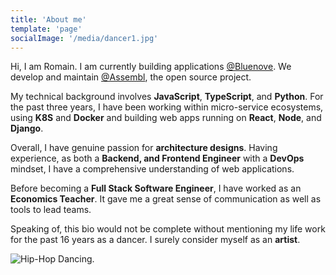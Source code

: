 ```yaml
---
title: 'About me'
template: 'page'
socialImage: '/media/dancer1.jpg'
---
```


Hi, I am Romain. I am currently building applications [@Bluenove](https://bluenove.com/en/). We develop and maintain [@Assembl](https://gitlab.com/assembl/assembl), the open source project. 

My technical background involves **JavaScript**, **TypeScript**, and **Python**. For the past three years, I have been working within micro-service ecosystems, using **K8S** and **Docker** and building web apps running on **React**, **Node**, and **Django**.

Overall, I have genuine passion for **architecture designs**.
Having experience, as both a **Backend, and Frontend Engineer** with a **DevOps** mindset, I have a comprehensive understanding of web applications. 

Before becoming a **Full Stack Software Engineer**, I have worked as an **Economics Teacher**. 
It gave me a great sense of communication as well as tools to lead teams.

Speaking of, this bio would not be complete without mentioning my life work for the past 16 years 
as a dancer. I surely consider myself as an **artist**.

![Hip-Hop Dancing.](/media/dancer1.jpg)
